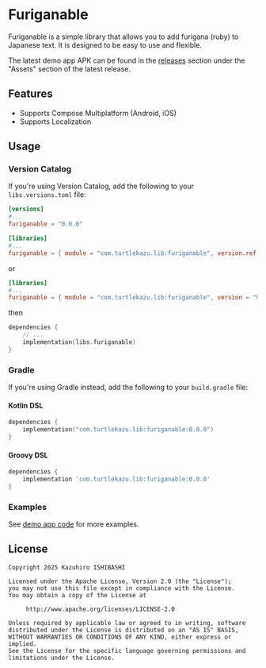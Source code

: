# Furiganable

Furiganable is a simple library that allows you to add furigana (ruby) to Japanese text. It is designed to be easy to use and flexible.

The latest demo app APK can be found in the [releases](https://github.com/turtlekazu/Furiganable/releases) section under the "Assets" section of the latest release.

## Features

- Supports Compose Multiplatform (Android, iOS)
- Supports Localization

## Usage

### Version Catalog

If you're using Version Catalog, add the following to your `libs.versions.toml` file:

```toml
[versions]
#...
furiganable = "0.0.0"

[libraries]
#...
furiganable = { module = "com.turtlekazu.lib:furiganable", version.ref = "furiganable" }
```

or

```toml
[libraries]
#...
furiganable = { module = "com.turtlekazu.lib:furiganable", version = "0.0.0" }
```

then

```kotlin
dependencies {
    // ...
    implementation(libs.furiganable)
}
```

### Gradle

If you're using Gradle instead, add the following to your `build.gradle` file:

#### Kotlin DSL

```kotlin
dependencies {
    implementation("com.turtlekazu.lib:furiganable:0.0.0")
}
```

#### Groovy DSL

```groovy
dependencies {
    implementation 'com.turtlekazu.lib:furiganable:0.0.0'
}
```

### Examples

See [demo app code](demoApp/composeApp/src/commonMain/kotlin/com/turtlekazu/furiganable/demo) for more examples.

## License

```
Copyright 2025 Kazuhiro ISHIBASHI

Licensed under the Apache License, Version 2.0 (the "License");
you may not use this file except in compliance with the License.
You may obtain a copy of the License at

     http://www.apache.org/licenses/LICENSE-2.0

Unless required by applicable law or agreed to in writing, software
distributed under the License is distributed on an "AS IS" BASIS,
WITHOUT WARRANTIES OR CONDITIONS OF ANY KIND, either express or implied.
See the License for the specific language governing permissions and
limitations under the License.
```

